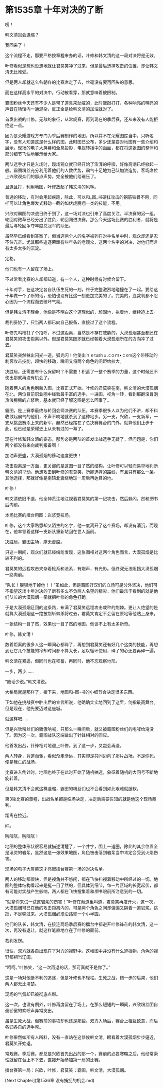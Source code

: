 # 第1535章 十年对决的了断

嗖！

韩文清岂会退缩？

我回来了！

这个流程不走，那要严格按章程来办的话，叶修和韩文清的这一局对决将是无效。

叶修看似是想也没想地就让君莫笑冲了过来，但是最后选择攻击的位置，却让韩文清无比难受。

但是两人却就这么各朝各的比赛席走了去，丝毫没有要再回头的意思。

而在这样高水平的对决中，行动被看穿，那就意味着被限制。

霸图粉丝今天还有不少人是带了道具来助威的，此时敲敲打打，各种响亮的明亮的声音在场馆内一通混杂，反正全是给韩文清的加油就对了。

首发出战的叶修，无敌的象征，从常规赛，再到现在的季后赛，还从来没有人能拒绝这一点。

因为是荣耀游戏方专门为季后赛制作的地图，所以并不在荣耀图库当中，只听名字，没有人知道这是什么样的图。此时图已公布，多少还是要对地图有一些介绍和展示。现场的电子大屏幕和全息投影，电视转播中的画面，都在将这张图的整体和部分细节飞快地展示给大家。

两队选手才只是入场时，现场观众就已经开始了澎湃的呼啸，好像高潮已经掀起一般。霸图粉丝充分利用着他们的人数优势，霸气十足地为己队加油造势。客场席位上兴欣观众们的那点声势，完全被他们给碾压了。

且退且打，利用地图，叶修放起了韩文清的风筝。

普通的移动，有时会用起疾跑，除此，可以和_图_书硬扛攻击的钢筋铁骨不用，同样可以让角色爆发式移动一截的如伏虎腾翔一类的技能，不用。

兴欣对霸图的决战日终于到了，这一场对决也引来了高度关注。半决赛的另一组，轮回对微草已经分出了胜负，轮回闯进决赛。那么今天这场比赛的胜利者，就将是最后与轮回争夺年度总冠军的队伍。

虽然早已经看到答案了，但当这两个人的名字被列在对手名单中时，观众却还是忍不住亢奋。尤其那些追逐荣耀有些年头的老观众，这两个名字的对决，对他们而言有太多太多的沉淀。

定格。

他们也有一人留在了场上。

不过常看比赛的人却都知道，有一个人，这种时候有时候会留下。

十年对手，在这决定各自队伍生死的一刻，终于完整激烈地碰撞在了一起。要给这十年做一个了断的话，恐怕也没有比这一刻更加完美的了。完美的，连裁判都不忍心因为一个流程而去破坏气氛。

但是韩文清不理会，他像是不明白这个道理似的，顽固地，执着地，继续追上去。

裁判妥协了，只当两人都已向自己报备，直接过了这个流程。

叶修先鸣枪打了个招呼，不过这距离，当然是不存在威胁的，大漠孤烟甚至都还在君莫笑的攻击距离以外。但是君莫笑随即就已经朝着大漠孤烟所在的方向冲了过去。

君莫笑突然抹出闪光一道，弧光闪！他使出ｈｅtushｕ.cｏｍ•ｃom这个带移动的刺客攻击技能，超快的移动，瞬间又将两个角色的间距给拉大。

决胜局，还需要有什么保留吗？不需要！积蓄了一整个赛季的力量，这个时候还不使出那就再没有机会了。

随着两人的角色刷新入图，比赛正式开始。叶修的君莫笑在南，韩文清的大漠孤烟在北，两位目前职业圈中经验最丰富的选手，一进图，视角一转，看到那翻滚冒泡热浪腾腾的岩浆后，基本就已经了解这图是怎么回事了。

霸图，是上赛季最终与轮回会师决赛的队伍。本赛季很多人以为他们不济，却不料收敛起霸气的他们，不声不响地就杀到了这种地步。另一支，兴欣，一支新军，一支从挑战赛杀上来的新军，赫然已经踏在了总决赛舞台的门外，就算他们止步于此，也已经是荣耀史上从未有过的一幕了。

现在叶修和韩文清的姿态，那势必是两队的首发出战选手无疑了，但问题是，你们两个都没有来向裁判报备啊！

加油声更盛，大漠孤烟的移动速度更快！

攻击距离是一方面，更关键的是这图一目了然的结构，让叶修可以轻而易举地判断韩文清的举动。他想攻击到叶修的君莫笑，所能选择的路线，有且只有那么一条。其他选择，那就好像是南辕北辙绕地球一周后再达目的地。

叶修！

韩文清依旧不退，他全神贯注地注视着君莫笑的第一记攻击，然后躲闪，然和*图*书后向前。

本场比赛的擂台用图：岩浆竞技场。

叶修，这个大家熟悉却又陌生的名字，他一度离开了这个赛场，却没有消沉，而现在，他率领着这样一支新队重新站回在世人面前。

决胜局，霸图主场，座无虚席。

只这一瞬间，观众们就已经纷纷发现，这张图相对这两个角色而言，大漠孤烟是比较不利的。

君莫笑的远程攻击夹杂着枪系和法系，有炮声，有光影。但终究无法阻挡大漠孤烟一路向前。

“队长！狠狠地干掉他！！”虽如此，但是霸图好汉们的立场可是分外坚决，他们可不指望这场十年对决的了断有多么不负两人名望的精彩，他们最乐于看到的就是他们队长的大漠孤烟一拳就把叶修的角色打跪。

于是大漠孤烟迂回的这条路，布满了君莫笑远程攻击栽种的荆棘。更让人绝望的是就算大漠孤烟这一路披荆斩棘杀将过去，君莫笑肯定不会留在原地等他贴上身来。

一张结构一目了然，效果也一目了然的地图，倒谈不上有太多新奇。

叶修，韩文清！

数着距离的很多人这一瞬间心都碎了，再想到君莫笑还有好几个这类的技能，再想到让它几个技能的冷却时间都不算太长，足以循环使用，碎了的心还要再碎一遍。

韩文清在紧逼，但同时也在积蓄，再同时，他不忘观察地形。

一步，两步……

“废话少说。”韩文清说。

大格局就是那样了，接下来，地图和-图-书的小细节会决定很多东西。

正如他在挑战赛中胜出后的宣言所说，他确确实实地回到了这里，剑指最高舞台。但是现在，他先要迈过这座城。

就这样吧……

但是兴欣粉丝们的骄傲呐喊，只那么一瞬间后，就又被霸图粉丝们的咆哮给淹没了。因为这一次，霸图战队这端做出了针锋相对的回应。

他首发出战，针锋相对地迎上叶修，到了这一步，又岂会再退。

两人转身，背道而驰，看似渐走渐远，其实却是共同迈向了那片战场。不是你死，便是我亡的战场。

比赛进入倒计时，地图也终于在此时开始了随机抽选，象征着随机的大问号不断地旋转着。

但是韩文清不会就这样退缩，霸图的粉丝们也不会看到如此艰难就服软。

第3轮比赛的章程，出战名单都是临场决定，决定后需要告知的就是他这个现场裁判。

距离在拉近。

砰。

咣咣咣，咣咣咣！

地图的整体形状很容易就描述清楚了，一个井字，围上一道圈，除此的其余位置全是滚烫的岩浆，显然这是一张效果地图，角色被击落到岩浆当中肯定会受到火焰伤害。

现场的电子大屏幕这才亮起擂台赛第一场的对决名单。

两人的移动都很快，但是视角并不悠闲，都在飞快扫视着移动中所经过的一切。地图的整体结构看起来是挺一目了然的，但具体到细节，每一片区域的长宽起伏，都有可能对实战产生影响，两人都在飞快搜集着和*图*书眼前所注意到的一切。

“就拿你来试一试这岩浆的伤害！”叶修在频道里叫道，君莫笑再度开火，这一次，大漠孤烟可已在他的攻击距离内的，可是两个角色之间却偏偏又隔着一道岩浆。跳跃，不足够过来，大漠孤烟必须沿路兜一个小半圆。

他们的队长，韩文清，在接连两场季后赛的擂台中都避开叶修锋芒的韩文清，这一次，再没有退让，就这样笔直地立在了叶修的面前。

裁判发愣。

很快，双方就各自出现在了对方的视野中。这幅图中并没有什么遮挡物，角色的视野都相当辽阔。

“呵呵。”叶修笑，“这一次再退的话，那可真就不是你了。”

这是一场对他挺不利的追逐，但是叶修也不轻松。生死之战，错一步的后果，他们两人都无比清楚。

现场的气氛却已被彻底点燃。

这一次，也没有例外，叶修再度留在了场上，在那么短短的一瞬间，兴欣粉丝团自豪骄傲的欢呼声异常突出。

虽是生死大战，但赛前的事项却也还是那些。双方入场后，赛台上相互致意，而后各归各自的选手席。

叶修果然如所有人所料，没有一直站在这恭候韩文清。眼看着大漠孤烟步步逼近，君莫笑开始退。

常规赛，季后赛，都总是兴欣首先出战的那一个，赛前的必要寒暄之后，他经常索性就留在台上不下去，直接开始参加第一局的比赛。

擂台赛第一局：兴欣，叶修，君莫笑；霸图，韩文清，大漠孤烟。



[Next Chapter](第1536章 没有捕捉的机会.md)